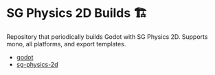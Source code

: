 # SG Physics 2D Builds 🏗️

Repository that periodically builds Godot with SG Physics 2D. Supports mono, all platforms, and export templates.

- [godot](https://github.com/godotengine/godot)
- [sg-physics-2d](https://gitlab.com/snopek-games/sg-physics-2d)